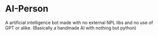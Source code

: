 # AI-Person

A artificial intelligence bot made with no external NPL libs and no use of GPT or alike. (Basically a handmade AI with nothing but python)
